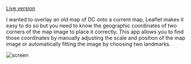 [Live version](http://map-fitter.herokuapp.com)

I wanted to overlay an old map of DC onto a current map, Leaflet makes it easy to do so but you need to know the geographic coordinates of two corners of the map image to place it correctly. This app allows you to find those coordinates by manually adjusting the scale and position of the map image or automatically fitting the image by choosing two landmarks.

![](/static/images/image-overlay.png "screen")